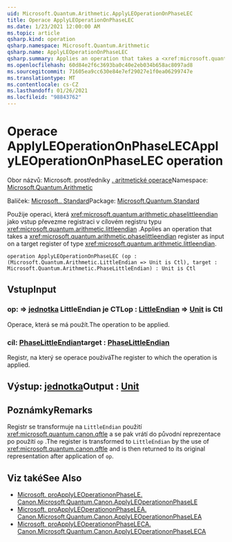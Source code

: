 ```yaml
---
uid: Microsoft.Quantum.Arithmetic.ApplyLEOperationOnPhaseLEC
title: Operace ApplyLEOperationOnPhaseLEC
ms.date: 1/23/2021 12:00:00 AM
ms.topic: article
qsharp.kind: operation
qsharp.namespace: Microsoft.Quantum.Arithmetic
qsharp.name: ApplyLEOperationOnPhaseLEC
qsharp.summary: Applies an operation that takes a <xref:microsoft.quantum.arithmetic.phaselittleendian> register as input on a target register of type <xref:microsoft.quantum.arithmetic.littleendian>.
ms.openlocfilehash: 60d84e2f6c3693ba0c40e2eb034b658ac8097ad8
ms.sourcegitcommit: 71605ea9cc630e84e7ef29027e1f0ea06299747e
ms.translationtype: MT
ms.contentlocale: cs-CZ
ms.lasthandoff: 01/26/2021
ms.locfileid: "98843762"
---
```

# <a name="applyleoperationonphaselec-operation"></a><span data-ttu-id="654fe-102">Operace ApplyLEOperationOnPhaseLEC</span><span class="sxs-lookup"><span data-stu-id="654fe-102">ApplyLEOperationOnPhaseLEC operation</span></span>

<span data-ttu-id="654fe-103">Obor názvů: Microsoft. prostředníky [. aritmetické operace](xref:Microsoft.Quantum.Arithmetic)</span><span class="sxs-lookup"><span data-stu-id="654fe-103">Namespace: [Microsoft.Quantum.Arithmetic](xref:Microsoft.Quantum.Arithmetic)</span></span>

<span data-ttu-id="654fe-104">Balíček: [Microsoft.. Standard](https://nuget.org/packages/Microsoft.Quantum.Standard)</span><span class="sxs-lookup"><span data-stu-id="654fe-104">Package: [Microsoft.Quantum.Standard](https://nuget.org/packages/Microsoft.Quantum.Standard)</span></span>


<span data-ttu-id="654fe-105">Použije operaci, která <xref:microsoft.quantum.arithmetic.phaselittleendian> jako vstup převezme registraci v cílovém registru typu <xref:microsoft.quantum.arithmetic.littleendian> .</span><span class="sxs-lookup"><span data-stu-id="654fe-105">Applies an operation that takes a <xref:microsoft.quantum.arithmetic.phaselittleendian> register as input on a target register of type <xref:microsoft.quantum.arithmetic.littleendian>.</span></span>

```qsharp
operation ApplyLEOperationOnPhaseLEC (op : (Microsoft.Quantum.Arithmetic.LittleEndian => Unit is Ctl), target : Microsoft.Quantum.Arithmetic.PhaseLittleEndian) : Unit is Ctl
```


## <a name="input"></a><span data-ttu-id="654fe-106">Vstup</span><span class="sxs-lookup"><span data-stu-id="654fe-106">Input</span></span>

### <a name="op--littleendian--unit--is-ctl"></a><span data-ttu-id="654fe-107">op: [](xref:Microsoft.Quantum.Arithmetic.LittleEndian) => [jednotka](xref:microsoft.quantum.lang-ref.unit) LittleEndian je CTL</span><span class="sxs-lookup"><span data-stu-id="654fe-107">op : [LittleEndian](xref:Microsoft.Quantum.Arithmetic.LittleEndian) => [Unit](xref:microsoft.quantum.lang-ref.unit)  is Ctl</span></span>

<span data-ttu-id="654fe-108">Operace, která se má použít.</span><span class="sxs-lookup"><span data-stu-id="654fe-108">The operation to be applied.</span></span>


### <a name="target--phaselittleendian"></a><span data-ttu-id="654fe-109">cíl: [PhaseLittleEndian](xref:Microsoft.Quantum.Arithmetic.PhaseLittleEndian)</span><span class="sxs-lookup"><span data-stu-id="654fe-109">target : [PhaseLittleEndian](xref:Microsoft.Quantum.Arithmetic.PhaseLittleEndian)</span></span>

<span data-ttu-id="654fe-110">Registr, na který se operace používá</span><span class="sxs-lookup"><span data-stu-id="654fe-110">The register to which the operation is applied.</span></span>



## <a name="output--unit"></a><span data-ttu-id="654fe-111">Výstup: [jednotka](xref:microsoft.quantum.lang-ref.unit)</span><span class="sxs-lookup"><span data-stu-id="654fe-111">Output : [Unit](xref:microsoft.quantum.lang-ref.unit)</span></span>



## <a name="remarks"></a><span data-ttu-id="654fe-112">Poznámky</span><span class="sxs-lookup"><span data-stu-id="654fe-112">Remarks</span></span>

<span data-ttu-id="654fe-113">Registr se transformuje na `LittleEndian` použití <xref:microsoft.quantum.canon.qftle> a se pak vrátí do původní reprezentace po použití `op` .</span><span class="sxs-lookup"><span data-stu-id="654fe-113">The register is transformed to `LittleEndian` by the use of <xref:microsoft.quantum.canon.qftle> and is then returned to its original representation after application of `op`.</span></span>

## <a name="see-also"></a><span data-ttu-id="654fe-114">Viz také</span><span class="sxs-lookup"><span data-stu-id="654fe-114">See Also</span></span>

- [<span data-ttu-id="654fe-115">Microsoft. proApplyLEOperationonPhaseLE. Canon.</span><span class="sxs-lookup"><span data-stu-id="654fe-115">Microsoft.Quantum.Canon.ApplyLEOperationonPhaseLE</span></span>](xref:Microsoft.Quantum.Canon.ApplyLEOperationonPhaseLE)
- [<span data-ttu-id="654fe-116">Microsoft. proApplyLEOperationonPhaseLEA. Canon.</span><span class="sxs-lookup"><span data-stu-id="654fe-116">Microsoft.Quantum.Canon.ApplyLEOperationonPhaseLEA</span></span>](xref:Microsoft.Quantum.Canon.ApplyLEOperationonPhaseLEA)
- [<span data-ttu-id="654fe-117">Microsoft. proApplyLEOperationonPhaseLECA. Canon.</span><span class="sxs-lookup"><span data-stu-id="654fe-117">Microsoft.Quantum.Canon.ApplyLEOperationonPhaseLECA</span></span>](xref:Microsoft.Quantum.Canon.ApplyLEOperationonPhaseLECA)